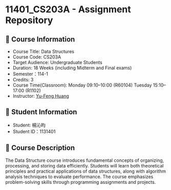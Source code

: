 # 11401_CS203A - Assignment Repository

## 📘 Course Information
- Course Title: Data Structures
- Course Code: CS203A
- Target Audience: Undergraduate Students
- Duration: 18 Weeks (including Midterm and Final exams)
- Semester：114-1
- Credits: 3
- Course Time(Classroom):
Monday 09:10–10:00 (R60104)
Tuesday 15:10–17:00 (R1102)
- Instructor: [Yu-Feng Huang](https://github.com/yfhuang)

## 👤 Student Information
- Student: 楊沁昀
- Student ID：1131401

## 📂 Course Description
The Data Structure course introduces fundamental concepts of organizing, processing, and storing data efficiently. Students will learn both theoretical principles and practical applications of data structures, along with algorithm analysis techniques to evaluate performance. The course emphasizes problem-solving skills through programming assignments and projects.
